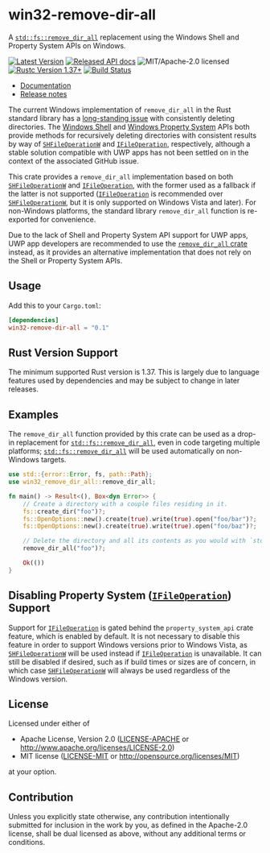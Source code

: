 win32-remove-dir-all
====================

A [`std::fs::remove_dir_all`] replacement using the Windows Shell and Property System APIs on
Windows.

[![Latest Version](https://img.shields.io/crates/v/win32-remove-dir-all.svg)](https://crates.io/crates/win32-remove-dir-all)
[![Released API docs](https://docs.rs/win32-remove-dir-all/badge.svg)](https://docs.rs/win32-remove-dir-all)
![MIT/Apache-2.0 licensed](https://img.shields.io/crates/l/win32-remove-dir-all.svg)
[![Rustc Version 1.37+](https://img.shields.io/badge/rustc-1.37+-lightgray.svg)](https://blog.rust-lang.org/2019/08/15/Rust-1.37.0.html)
[![Build Status](https://github.com/okready/win32-remove-dir-all/workflows/CI/badge.svg)](https://github.com/okready/win32-remove-dir-all/actions?query=workflow%3ACI)

- [Documentation](https://docs.rs/win32-remove-dir-all)
- [Release notes](https://github.com/okready/win32-remove-dir-all/releases)

The current Windows implementation of `remove_dir_all` in the Rust standard library has a
[long-standing issue] with consistently deleting directories. The [Windows Shell] and [Windows
Property System] APIs both provide methods for recursively deleting directories with consistent
results by way of [`SHFileOperationW`] and [`IFileOperation`], respectively, although a stable
solution compatible with UWP apps has not been settled on in the context of the associated
GitHub issue.

This crate provides a `remove_dir_all` implementation based on both [`SHFileOperationW`] and
[`IFileOperation`], with the former used as a fallback if the latter is not supported
([`IFileOperation`] is recommended over [`SHFileOperationW`], but it is only supported on
Windows Vista and later). For non-Windows platforms, the standard library `remove_dir_all`
function is re-exported for convenience.

Due to the lack of Shell and Property System API support for UWP apps, UWP app developers are
recommended to use the [`remove_dir_all` crate] instead, as it provides an alternative
implementation that does not rely on the Shell or Property System APIs.

## Usage

Add this to your `Cargo.toml`:

```toml
[dependencies]
win32-remove-dir-all = "0.1"
```

## Rust Version Support

The minimum supported Rust version is 1.37. This is largely due to language features used by
dependencies and may be subject to change in later releases.

## Examples

The `remove_dir_all` function provided by this crate can be used as a drop-in replacement for
[`std::fs::remove_dir_all`], even in code targeting multiple platforms; [`std::fs::remove_dir_all`]
will be used automatically on non-Windows targets.

```rust
use std::{error::Error, fs, path::Path};
use win32_remove_dir_all::remove_dir_all;

fn main() -> Result<(), Box<dyn Error>> {
    // Create a directory with a couple files residing in it.
    fs::create_dir("foo")?;
    fs::OpenOptions::new().create(true).write(true).open("foo/bar")?;
    fs::OpenOptions::new().create(true).write(true).open("foo/baz")?;

    // Delete the directory and all its contents as you would with `std::fs::remove_dir_all`.
    remove_dir_all("foo")?;

    Ok(())
}
```

## Disabling Property System ([`IFileOperation`]) Support

Support for [`IFileOperation`] is gated behind the `property_system_api` crate feature, which is
enabled by default. It is not necessary to disable this feature in order to support Windows
versions prior to Windows Vista, as [`SHFileOperationW`] will be used instead if
[`IFileOperation`] is unavailable. It can still be disabled if desired, such as if build times
or sizes are of concern, in which case [`SHFileOperationW`] will always be used regardless of
the Windows version.

## License

Licensed under either of

 * Apache License, Version 2.0
   ([LICENSE-APACHE](LICENSE-APACHE) or http://www.apache.org/licenses/LICENSE-2.0)
 * MIT license
   ([LICENSE-MIT](LICENSE-MIT) or http://opensource.org/licenses/MIT)

at your option.

## Contribution

Unless you explicitly state otherwise, any contribution intentionally submitted
for inclusion in the work by you, as defined in the Apache-2.0 license, shall be
dual licensed as above, without any additional terms or conditions.

[`std::fs::remove_dir_all`]: https://doc.rust-lang.org/std/fs/fn.remove_dir_all.html
[long-standing issue]: https://github.com/rust-lang/rust/issues/29497
[Windows Shell]: https://docs.microsoft.com/en-us/previous-versions/windows/desktop/legacy/bb773177(v=vs.85)
[Windows Property System]: https://docs.microsoft.com/en-us/windows/win32/properties/windows-properties-system
[`SHFileOperationW`]: https://docs.microsoft.com/en-us/windows/win32/api/shellapi/nf-shellapi-shfileoperationw
[`IFileOperation`]: https://docs.microsoft.com/en-us/windows/win32/api/shobjidl_core/nn-shobjidl_core-ifileoperation
[`remove_dir_all` crate]: https://crates.io/crates/remove_dir_all
